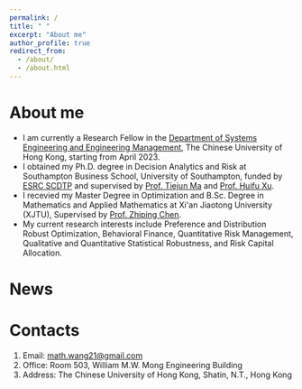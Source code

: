 ```yaml
---
permalink: /
title: " "
excerpt: "About me"
author_profile: true
redirect_from: 
  - /about/
  - /about.html
---
```



About me
======
- I am currently a Research Fellow in the [Department of Systems Engineering and Engineering Management](https://www.se.cuhk.edu.hk/), The Chinese University of Hong Kong, starting from April 2023.
- I obtained my Ph.D. degree in Decision Analytics and Risk at Southampton Business School, University of Southampton, funded by [ESRC SCDTP](https://southcoastdtp.ac.uk/) and supervised by [Prof. Tiejun Ma](https://www.southampton.ac.uk/people/5x7tdj/doctor-tiejun-ma#about) and [Prof. Huifu Xu](https://www1.se.cuhk.edu.hk/~hfxu/index.html).
- I recevied my Master Degree in Optimization and B.Sc. Degree in Mathematics and Applied Mathematics at Xi'an Jiaotong University (XJTU), Supervised by [Prof. Zhiping Chen](https://gr.xjtu.edu.cn/en/web/zpchencn).
- My current research interests include Preference and Distribution Robust Optimization, Behavioral Finance, Quantitative Risk Management, Qualitative and Quantitative Statistical Robustness, and Risk Capital Allocation. 


News
======

Contacts
======
1. Email: math.wang21@gmail.com
2. Office: Room 503, William M.W. Mong Engineering Building
3. Address: The Chinese University of Hong Kong, Shatin, N.T., Hong Kong




